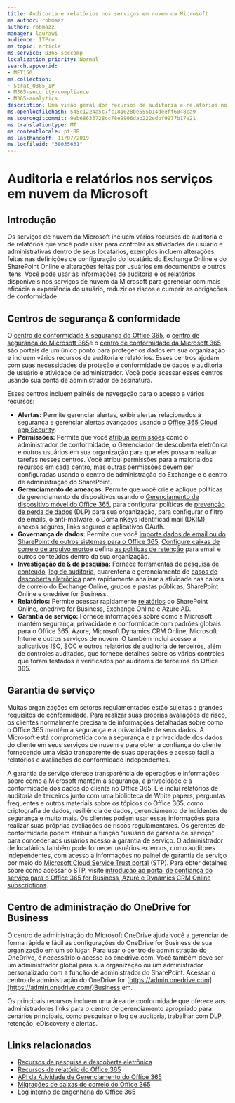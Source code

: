 ```yaml
---
title: Auditoria e relatórios nos serviços em nuvem da Microsoft
ms.author: robmazz
author: robmazz
manager: laurawi
audience: ITPro
ms.topic: article
ms.service: O365-seccomp
localization_priority: Normal
search.appverid:
- MET150
ms.collection:
- Strat_O365_IP
- M365-security-compliance
- M365-analytics
description: Uma visão geral dos recursos de auditoria e relatórios no Office 365, no Microsoft 365 e no serviço Assurance.
ms.openlocfilehash: 545c1224a5c7fc181028be555b14deeff6048ca9
ms.sourcegitcommit: 9eb68633728cc78e9906dab222edbf9977b17e21
ms.translationtype: MT
ms.contentlocale: pt-BR
ms.lasthandoff: 11/07/2019
ms.locfileid: "38035631"
---
```

# <a name="auditing-and-reporting-in-microsoft-cloud-services"></a>Auditoria e relatórios nos serviços em nuvem da Microsoft

## <a name="introduction"></a>Introdução

Os serviços de nuvem da Microsoft incluem vários recursos de auditoria e de relatórios que você pode usar para controlar as atividades de usuário e administrativas dentro de seus locatários, exemplos incluem alterações feitas nas definições de configuração do locatário do Exchange Online e do SharePoint Online e alterações feitas por usuários em documentos e outros itens. Você pode usar as informações de auditoria e os relatórios disponíveis nos serviços de nuvem da Microsoft para gerenciar com mais eficácia a experiência do usuário, reduzir os riscos e cumprir as obrigações de conformidade.

## <a name="security--compliance-centers"></a>Centros de segurança & conformidade

O [centro de conformidade & segurança do Office 365](https://protection.office.com), o [centro de segurança do Microsoft 365](https://security.microsoft.com)e o [centro de conformidade da Microsoft 365](https://compliance.microsoft.com) são portais de um único ponto para proteger os dados em sua organização e incluem vários recursos de auditoria e relatórios. Esses centros ajudam com suas necessidades de proteção e conformidade de dados e auditoria de usuário e atividade de administrador. Você pode acessar esses centros usando sua conta de administrador de assinatura.

Esses centros incluem painéis de navegação para o acesso a vários recursos:

- **Alertas:** Permite gerenciar alertas, exibir alertas relacionados à segurança e gerenciar alertas avançados usando o [Office 365 Cloud app Security](https://docs.microsoft.com/cloud-app-security/what-is-cloud-app-security).
- **Permissões:** Permite que você [atribua permissões](https://support.office.com/article/Give-users-access-to-the-Office-365-Security-Compliance-Center-2cfce2c8-20c5-47f9-afc4-24b059c1bd76) como o administrador de conformidade, o Gerenciador de descoberta eletrônica e outros usuários em sua organização para que eles possam realizar tarefas nesses centros. Você atribui permissões para a maioria dos recursos em cada centro, mas outras permissões devem ser configuradas usando o centro de administração do Exchange e o centro de administração do SharePoint.
- **Gerenciamento de ameaças:** Permite que você crie e aplique políticas de gerenciamento de dispositivos usando o [Gerenciamento de dispositivo móvel do Office 365](https://support.office.com/article/Overview-of-Mobile-Device-Management-for-Office-365-faa7d8e5-645d-4d59-839c-c8d4c1869e4a), para configurar políticas de [prevenção de perda de dados](https://support.office.com/article/Overview-of-data-loss-prevention-policies-1966b2a7-d1e2-4d92-ab61-42efbb137f5e) (DLP) para sua organização, para configurar o filtro de emails, o anti-malware, o DomainKeys identificad mail (DKIM), anexos seguros, links seguros e aplicativos OAuth.
- **Governança de dados:** Permite que você [importe dados de email ou do SharePoint de outros sistemas para o Office 365](https://support.office.com/article/Import-PST-files-or-SharePoint-data-to-Office-365-ba688e0a-0fcb-4bd7-8e57-2b669564ea84), [Configure caixas de correio de arquivo morto](https://support.office.com/article/Enable-archive-mailboxes-in-the-Office-365-Security-Compliance-Center-268a109e-7843-405b-bb3d-b9393b2342ce)e defina [as políticas de retenção](https://docs.microsoft.com/microsoft-365/compliance/retention-policies) para email e outros conteúdos dentro da sua organização.
- **Investigação de & de pesquisa:** Fornece ferramentas de [pesquisa de conteúdo](https://support.office.com/article/Run-a-Content-Search-in-the-Office-365-Security-Compliance-Center-61852fd9-fe8a-4880-a339-cb19ed3bff4a), [log de auditoria](https://support.office.com/article/Search-the-audit-log-in-the-Office-365-Security-Compliance-Center-0d4d0f35-390b-4518-800e-0c7ec95e946c), quarentena e gerenciamento de [casos de descoberta eletrônica](https://support.office.com/article/Manage-eDiscovery-cases-in-the-Office-365-Security-Compliance-Center-edea80d6-20a7-40fb-b8c4-5e8c8395f6da) para rapidamente analisar a atividade nas caixas de correio do Exchange Online, grupos e pastas públicas, SharePoint Online e onedrive for Business.
- **Relatórios:** Permite acessar rapidamente [relatórios](https://support.office.com/article/Reports-in-the-Office-365-Security-Compliance-Center-7acd33ce-1ec8-49fb-b625-43bac7b58c5a) do SharePoint Online, onedrive for Business, Exchange Online e Azure AD.
- **Garantia de serviço:** Fornece informações sobre como a Microsoft mantém segurança, privacidade e conformidade com padrões globais para o Office 365, Azure, Microsoft Dynamics CRM Online, Microsoft Intune e outros serviços de nuvem. O também inclui acesso a aplicativos ISO, SOC e outros relatórios de auditoria de terceiros, além de controles auditados, que fornece detalhes sobre os vários controles que foram testados e verificados por auditores de terceiros do Office 365.

## <a name="service-assurance"></a>Garantia de serviço

Muitas organizações em setores regulamentados estão sujeitas a grandes requisitos de conformidade. Para realizar suas próprias avaliações de risco, os clientes normalmente precisam de informações detalhadas sobre como o Office 365 mantém a segurança e a privacidade de seus dados. A Microsoft está comprometida com a segurança e a privacidade dos dados do cliente em seus serviços de nuvem e para obter a confiança do cliente fornecendo uma visão transparente de suas operações e acesso fácil a relatórios e avaliações de conformidade independentes.

A garantia de serviço oferece transparência de operações e informações sobre como a Microsoft mantém a segurança, a privacidade e a conformidade dos dados do cliente no Office 365. Ele inclui relatórios de auditoria de terceiros junto com uma biblioteca de White papers, perguntas frequentes e outros materiais sobre os tópicos do Office 365, como criptografia de dados, resiliência de dados, gerenciamento de incidentes de segurança e muito mais. Os clientes podem usar essas informações para realizar suas próprias avaliações de riscos regulamentares. Os gerentes de conformidade podem atribuir a função "usuário de garantia de serviço" para conceder aos usuários acesso à garantia de serviço. O administrador de locatários também pode fornecer usuários externos, como auditores independentes, com acesso a informações no painel de garantia de serviço por meio do [Microsoft Cloud Service Trust portal](https://aka.ms/STP) (STP). Para obter detalhes sobre como acessar o STP, visite [introdução ao portal de confiança do serviço para o Office 365 for Business, Azure e Dynamics CRM Online subscriptions](https://aka.ms/STPHelp).

## <a name="onedrive-for-business-admin-center"></a>Centro de administração do OneDrive for Business

O centro de administração do Microsoft OneDrive ajuda você a gerenciar de forma rápida e fácil as configurações do OneDrive for Business de sua organização em um só lugar. Para usar o centro de administração do OneDrive, é necessário o acesso ao onedrive.com. Você também deve ser um administrador global para sua organização ou um administrador personalizado com a função de administrador do SharePoint. Acessar o centro de administração do OneDrive for [https://admin.onedrive.com](https://admin.onedrive.com/)Business em.

Os principais recursos incluem uma área de conformidade que oferece aos administradores links para o centro de gerenciamento apropriado para cenários principais, como pesquisar o log de auditoria, trabalhar com DLP, retenção, eDiscovery e alertas.

## <a name="related-links"></a>Links relacionados

- [Recursos de pesquisa e descoberta eletrônica](office-365-ediscovery-and-search-features.md)
- [Recursos de relatório do Office 365](office-365-reporting-features.md)
- [API da Atividade de Gerenciamento do Office 365](office-365-management-activity-api.md)
- [Migrações de caixas de correio do Office 365](office-365-mailbox-migrations.md)
- [Log interno de engenharia do Office 365](office-365-internal-logging.md)